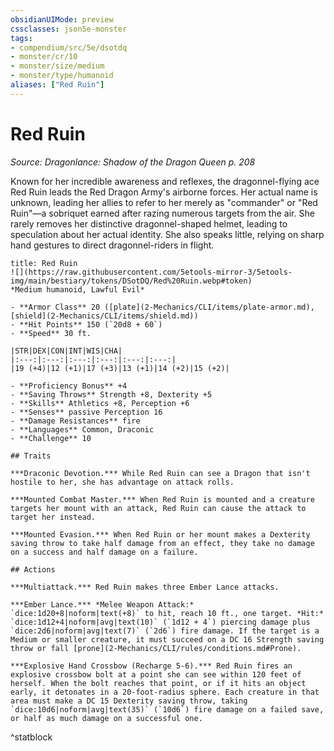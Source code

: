 ```yaml
---
obsidianUIMode: preview
cssclasses: json5e-monster
tags:
- compendium/src/5e/dsotdq
- monster/cr/10
- monster/size/medium
- monster/type/humanoid
aliases: ["Red Ruin"]
---
```

# Red Ruin
*Source: Dragonlance: Shadow of the Dragon Queen p. 208*  

Known for her incredible awareness and reflexes, the dragonnel-flying ace Red Ruin leads the Red Dragon Army's airborne forces. Her actual name is unknown, leading her allies to refer to her merely as "commander" or "Red Ruin"—a sobriquet earned after razing numerous targets from the air. She rarely removes her distinctive dragonnel-shaped helmet, leading to speculation about her actual identity. She also speaks little, relying on sharp hand gestures to direct dragonnel-riders in flight.

```ad-statblock
title: Red Ruin
![](https://raw.githubusercontent.com/5etools-mirror-3/5etools-img/main/bestiary/tokens/DSotDQ/Red%20Ruin.webp#token)
*Medium humanoid, Lawful Evil*

- **Armor Class** 20 ([plate](2-Mechanics/CLI/items/plate-armor.md), [shield](2-Mechanics/CLI/items/shield.md))
- **Hit Points** 150 (`20d8 + 60`)
- **Speed** 30 ft.

|STR|DEX|CON|INT|WIS|CHA|
|:---:|:---:|:---:|:---:|:---:|:---:|
|19 (+4)|12 (+1)|17 (+3)|13 (+1)|14 (+2)|15 (+2)|

- **Proficiency Bonus** +4
- **Saving Throws** Strength +8, Dexterity +5
- **Skills** Athletics +8, Perception +6
- **Senses** passive Perception 16
- **Damage Resistances** fire
- **Languages** Common, Draconic
- **Challenge** 10

## Traits

***Draconic Devotion.*** While Red Ruin can see a Dragon that isn't hostile to her, she has advantage on attack rolls.

***Mounted Combat Master.*** When Red Ruin is mounted and a creature targets her mount with an attack, Red Ruin can cause the attack to target her instead.

***Mounted Evasion.*** When Red Ruin or her mount makes a Dexterity saving throw to take half damage from an effect, they take no damage on a success and half damage on a failure.

## Actions

***Multiattack.*** Red Ruin makes three Ember Lance attacks.

***Ember Lance.*** *Melee Weapon Attack:* `dice:1d20+8|noform|text(+8)` to hit, reach 10 ft., one target. *Hit:* `dice:1d12+4|noform|avg|text(10)` (`1d12 + 4`) piercing damage plus `dice:2d6|noform|avg|text(7)` (`2d6`) fire damage. If the target is a Medium or smaller creature, it must succeed on a DC 16 Strength saving throw or fall [prone](2-Mechanics/CLI/rules/conditions.md#Prone).

***Explosive Hand Crossbow (Recharge 5-6).*** Red Ruin fires an explosive crossbow bolt at a point she can see within 120 feet of herself. When the bolt reaches that point, or if it hits an object early, it detonates in a 20-foot-radius sphere. Each creature in that area must make a DC 15 Dexterity saving throw, taking `dice:10d6|noform|avg|text(35)` (`10d6`) fire damage on a failed save, or half as much damage on a successful one.
```
^statblock
